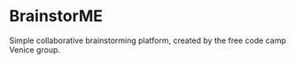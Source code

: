 # BrainstorME
Simple collaborative brainstorming platform, created by the free code camp Venice group.
